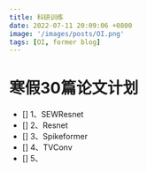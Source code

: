 ```yaml
---
title: 科研训练
date: 2022-07-11 20:09:06 +0800
image: '/images/posts/OI.png'
tags: [OI, former blog]
---
```


#  寒假30篇论文计划
- [] 1、SEWResnet
- [] 2、Resnet
- [] 3、Spikeformer
- [] 4、TVConv
- [] 5、